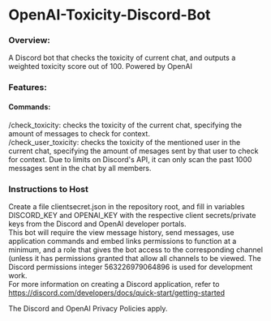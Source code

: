 # OpenAI-Toxicity-Discord-Bot
### Overview:
A Discord bot that checks the toxicity of current chat, and outputs a weighted toxicity score out of 100. Powered by OpenAI
### Features:
#### Commands:
/check_toxicity: checks the toxicity of the current chat, specifying the amount of messages to check for context.<br />
/check_user_toxicity: checks the toxicity of the mentioned user in the current chat, specifying the amount of mesages sent by that user to check for context. Due to limits on Discord's API, it can only scan the past 1000 messages sent in the chat by all members. 

### Instructions to Host
Create a file clientsecret.json in the repository root, and fill in variables DISCORD_KEY and OPENAI_KEY with the respective client secrets/private keys from the Discord and OpenAI developer portals.<br />
This bot will require the view message history, send messages, use application commands and embed links permissions to function at a minimum, and a role that gives the bot access to the corresponding channel (unless it has permissions granted that allow all channels to be viewed. The Discord permissions integer 563226979064896 is used for development work. <br />
For more information on creating a Discord application, refer to https://discord.com/developers/docs/quick-start/getting-started

The Discord and OpenAI Privacy Policies apply.
